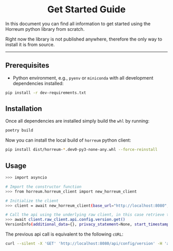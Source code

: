 <div align="center">

# Get Started Guide

</div>

In this document you can find all information to get started using the Horreum python library from scratch.

Right now the library is not published anywhere, therefore the only way to install it is from source.

---
## Prerequisites

* Python environment, e.g., `pyenv` or `miniconda` with all development dependencies installed:
```bash
pip install -r dev-requirements.txt
```

## Installation

Once all dependencies are installed simply build the `whl` by running:

```bash
poetry build
```

Now you can install the local build of `horreum` python client:

```bash
pip install dist/horreum-*.dev0-py3-none-any.whl --force-reinstall
```

## Usage

```bash
>>> import asyncio

# Import the constructor function
>>> from horreum.horreum_client import new_horreum_client

# Initialize the client
>>> client = await new_horreum_client(base_url="http://localhost:8080", username="..", password="..")

# Call the api using the underlying raw client, in this case retrieve the Horreum server version
>>> await client.raw_client.api.config.version.get()
VersionInfo(additional_data={}, privacy_statement=None, start_timestamp=1710864862253, version='0.13.0')
```

The previous api call is equivalent to the following `cURL`:
```bash
curl --silent -X 'GET' 'http://localhost:8080/api/config/version' -H 'accept: application/json' | jq '.'
```
